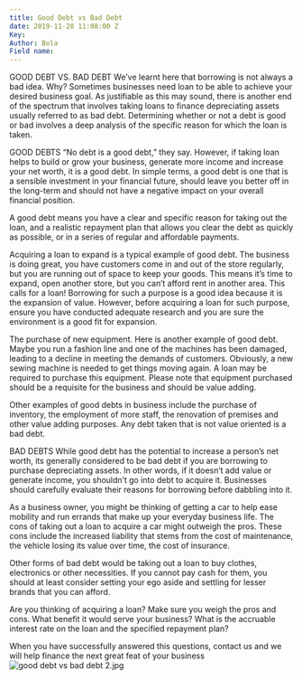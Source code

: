 ```yaml
---
title: Good Debt vs Bad Debt
date: 2019-11-28 11:08:00 Z
Key: 
Author: Bola
Field name: 
---
```


GOOD DEBT VS. BAD DEBT
We’ve learnt here that borrowing is not always a bad idea. Why? Sometimes businesses need loan to be able to achieve your desired business goal. As justifiable as this may sound, there is another end of the spectrum that involves taking loans to finance depreciating assets usually referred to as bad debt. Determining whether or not a debt is good or bad involves a deep analysis of the specific reason for which the loan is taken. 

GOOD DEBTS
“No debt is a good debt,” they say. However, if taking loan helps to build or grow your business, generate more income and increase your net worth, it is a good debt. In simple terms, a good debt is one that is a sensible investment in your financial future, should leave you better off in the long-term and should not have a negative impact on your overall financial position.

A good debt means you have a clear and specific reason for taking out the loan, and a realistic repayment plan that allows you clear the debt as quickly as possible, or in a series of regular and affordable payments. 

Acquiring a loan to expand is a typical example of good debt. The business is doing great, you have customers come in and out of the store regularly, but you are running out of space to keep your goods. This means it’s time to expand, open another store, but you can’t afford rent in another area. This calls for a loan! Borrowing for such a purpose is a good idea because it is the expansion of value. However, before acquiring a loan for such purpose, ensure you have conducted adequate research and you are sure the environment is a good fit for expansion.

The purchase of new equipment. Here is another example of good debt. Maybe you run a fashion line and one of the machines has been damaged, leading to a decline in meeting the demands of customers. Obviously, a new sewing machine is needed to get things moving again. A loan may be required to purchase this equipment. Please note that equipment purchased should be a requisite for the business and should be value adding.

Other examples of good debts in business include the purchase of inventory, the employment of more staff, the renovation of premises and other value adding purposes. Any debt taken that is not value oriented is a bad debt.

BAD DEBTS
While good debt has the potential to increase a person’s net worth, its generally considered to be bad debt if you are borrowing to purchase depreciating assets. In other words, if it doesn’t add value or generate income, you shouldn’t go into debt to acquire it. Businesses should carefully evaluate their reasons for borrowing before dabbling into it.

As a business owner, you might be thinking of getting a car to help ease mobility and run errands that make up your everyday business life. The cons of taking out a loan to acquire a car might outweigh the pros. These cons include the increased liability that stems from the cost of maintenance, the vehicle losing its value over time, the cost of insurance. 

Other forms of bad debt would be taking out a loan to buy clothes, electronics or other necessities. If you cannot pay cash for them, you should at least consider setting your ego aside and settling for lesser brands that you can afford. 

Are you thinking of acquiring a loan? Make sure you weigh the pros and cons. What benefit it would serve your business? What is the accruable interest rate on the loan and the specified repayment plan? 

When you have successfully answered this questions, contact us and we will help finance the next great feat of your business ![good debt vs bad debt 2.jpg](/uploads/good%20debt%20vs%20bad%20debt%202.jpg)